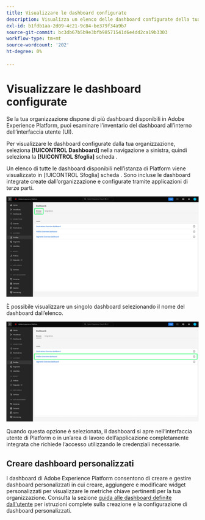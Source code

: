 ```yaml
---
title: Visualizzare le dashboard configurate
description: Visualizza un elenco delle dashboard configurate della tua organizzazione all'interno dell'interfaccia utente di Experience Platform.
exl-id: b1fdb1aa-2d09-4c21-9c84-be379f34a9b7
source-git-commit: bc3db67b5b9e3bfb98571541d6e4dd2ca19b3303
workflow-type: tm+mt
source-wordcount: '202'
ht-degree: 0%

---
```


# Visualizzare le dashboard configurate

Se la tua organizzazione dispone di più dashboard disponibili in Adobe Experience Platform, puoi esaminare l’inventario del dashboard all’interno dell’interfaccia utente (UI).

Per visualizzare le dashboard configurate dalla tua organizzazione, seleziona **[!UICONTROL Dashboard]** nella navigazione a sinistra, quindi seleziona la **[!UICONTROL Sfoglia]** scheda .

Un elenco di tutte le dashboard disponibili nell’istanza di Platform viene visualizzato in [!UICONTROL Sfoglia] scheda . Sono incluse le dashboard integrate create dall’organizzazione e configurate tramite applicazioni di terze parti.

![La scheda Sfoglia all’interno della sezione dashboard dell’interfaccia utente.](./images/inventory/browse-tab.png)

È possibile visualizzare un singolo dashboard selezionando il nome del dashboard dall’elenco.

![Scheda Sfoglia con il nome di un dashboard evidenziato.](./images/inventory/dashboard-name.png)

Quando questa opzione è selezionata, il dashboard si apre nell’interfaccia utente di Platform o in un’area di lavoro dell’applicazione completamente integrata che richiede l’accesso utilizzando le credenziali necessarie.

## Creare dashboard personalizzati

I dashboard di Adobe Experience Platform consentono di creare e gestire dashboard personalizzati in cui creare, aggiungere e modificare widget personalizzati per visualizzare le metriche chiave pertinenti per la tua organizzazione. Consulta la sezione [guida alle dashboard definite dall&#39;utente](./user-defined-dashboards.md) per istruzioni complete sulla creazione e la configurazione di dashboard personalizzati.
